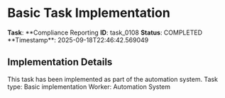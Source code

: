 # Basic Task Implementation

**Task**: **Compliance Reporting
**ID**: task_0108
**Status**: COMPLETED
**Timestamp\*\*: 2025-09-18T22:46:42.569049

## Implementation Details

This task has been implemented as part of the automation system.
Task type: Basic implementation
Worker: Automation System
